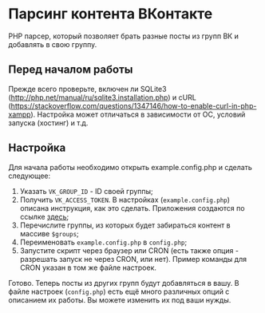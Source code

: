 # Парсинг контента ВКонтакте

PHP парсер, который позволяет брать разные посты из групп ВК и добавлять в свою группу.

## Перед началом работы
Прежде всего проверьте, включен ли SQLite3 (http://php.net/manual/ru/sqlite3.installation.php) и cURL (https://stackoverflow.com/questions/1347146/how-to-enable-curl-in-php-xampp). Настройка может отличаться в зависимости от ОС, условий запуска (хостинг) и т.д.

## Настройка
Для начала работы необходимо открыть example.config.php и сделать следующее:

1. Указать `VK_GROUP_ID` - ID своей группы;
2. Получить `VK_ACCESS_TOKEN`. В настройках (`example.config.php`) описана инструкция, как это сделать. Приложения создаются по ссылке [здесь](https://vk.com/apps?act=manage);
3. Перечислите группы, из которых будет забираться контент в массиве `$groups`;
4. Переименовать `example.config.php` в `config.php`;
5. Запустите скрипт через браузер или CRON (есть также опция - разрешать запуск не через CRON, или нет). Пример команды для CRON указан в том же файле настроек.

Готово. Теперь посты из других групп будут добавляться в вашу. В файле настроек (`config.php`) есть ещё много различных опций с описанием их работы. Вы можете изменить их под ваши нужды.
